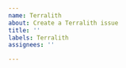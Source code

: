 ```yaml
---
name: Terralith
about: Create a Terralith issue
title: ''
labels: Terralith
assignees: ''

---
```



